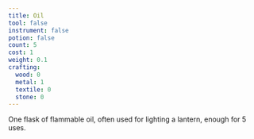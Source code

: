 ```yaml
---
title: Oil
tool: false
instrument: false
potion: false
count: 5
cost: 1
weight: 0.1
crafting:
  wood: 0
  metal: 1
  textile: 0
  stone: 0
---
```


One flask of flammable oil, often used for lighting a lantern, enough for 5 uses.
